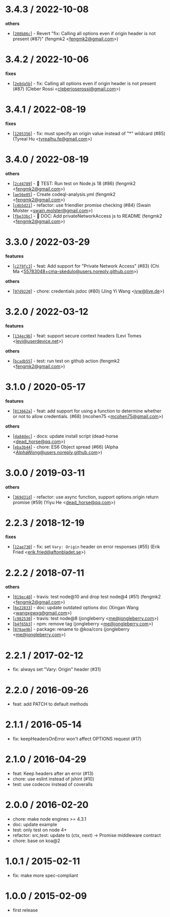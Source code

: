 
3.4.3 / 2022-10-08
==================

**others**
  * [[`208b86c`](http://github.com/koajs/cors/commit/208b86c893013d65e4479219aae0763b807bc8a6)] - Revert "fix: Calling all options even if origin header is not present (#87)" (fengmk2 <<fengmk2@gmail.com>>)

3.4.2 / 2022-10-06
==================

**fixes**
  * [[`2e8da5b`](http://github.com/koajs/cors/commit/2e8da5bd2acbc9c1adfabdea459982b3d5bdd31f)] - fix: Calling all options even if origin header is not present (#87) (Cleber Rossi <<cleberjoserossi@gmail.com>>)

3.4.1 / 2022-08-19
==================

**fixes**
  * [[`1205356`](http://github.com/koajs/cors/commit/12053567ef2caa8f4191298bc9d010017bb0f233)] - fix: must specify an origin value instead of "*" wildcard  (#85) (Tyreal Hu <<tyrealhu.fe@gmail.com>>)

3.4.0 / 2022-08-19
==================

**others**
  * [[`2cd4789`](http://github.com/koajs/cors/commit/2cd4789f66a64cd13228e7305cce9069bd2d1283)] - 🤖 TEST: Run test on Node.js 18 (#86) (fengmk2 <<fengmk2@gmail.com>>)
  * [[`ae56e05`](http://github.com/koajs/cors/commit/ae56e054cb669c73784f8a12ab6413abca6eff57)] - Create codeql-analysis.yml (fengmk2 <<fengmk2@gmail.com>>)
  * [[`c4b5d21`](http://github.com/koajs/cors/commit/c4b5d21e0cf5ab76109be65f4b7267d0ccacce81)] - refactor: use friendlier promise checking (#84) (Swain Molster <<swain.molster@gmail.com>>)
  * [[`fbe33bc`](http://github.com/koajs/cors/commit/fbe33bca26373965429356f02144507c31326cfc)] - 📖 DOC: Add privateNetworkAccess js to README (fengmk2 <<fengmk2@gmail.com>>)

3.3.0 / 2022-03-29
==================

**features**
  * [[`c279fc3`](http://github.com/koajs/cors/commit/c279fc36e60f3b2835395d15c4604fa1b284fc5f)] - feat: Add support for "Private Network Access" (#83) (Chi Ma <<55783048+cma-skedulo@users.noreply.github.com>>)

**others**
  * [[`97d9220`](http://github.com/koajs/cors/commit/97d92207ae33aa2dbdd21d218ef836183194c257)] - chore: credentials jsdoc (#80) (Jing Yi Wang <<jyw@live.de>>)

3.2.0 / 2022-03-12
==================

**features**
  * [[`134ec9b`](http://github.com/koajs/cors/commit/134ec9b54b18565cf8bba8c5e6b6639d7d7e43a3)] - feat: support secure context headers (Levi Tomes <<levi@userdevice.net>>)

**others**
  * [[`bcadb55`](http://github.com/koajs/cors/commit/bcadb5599905c28934ed3c28f866f6cdb3f77aee)] - test: run test on github action (fengmk2 <<fengmk2@gmail.com>>)

3.1.0 / 2020-05-17
==================

**features**
  * [[`013662a`](http://github.com/koajs/cors/commit/013662ae1ab65c4af230c17dfa1044609502b15b)] - feat: add support for using a function to determine whether or not to allow credentials. (#68) (mcohen75 <<mcohen75@gmail.com>>)

**others**
  * [[`da84dec`](http://github.com/koajs/cors/commit/da84dec7fa16af95d157a549bd473e7bfa4aa152)] - docs: update install script (dead-horse <<dead_horse@qq.com>>)
  * [[`eba3b44`](http://github.com/koajs/cors/commit/eba3b446055bd14b86d19dfc81d8ed5f83a8a534)] - chore: ES6 Object spread (#66) (Alpha <<AlphaWong@users.noreply.github.com>>)

3.0.0 / 2019-03-11
==================

**others**
  * [[`369d31d`](http://github.com/koajs/cors/commit/369d31db7835ed344011706f9506d45a44638017)] - refactor: use async function, support options.origin return promise (#59) (Yiyu He <<dead_horse@qq.com>>)

2.2.3 / 2018-12-19
==================

**fixes**
  * [[`12ae730`](http://github.com/koajs/cors/commit/12ae7306e8055322e6c5d29319330da52ba0e126)] - fix: set `Vary: Origin` header on error responses (#55) (Erik Fried <<erik.fried@aftonbladet.se>>)

2.2.2 / 2018-07-11
==================

**others**
  * [[`019ec40`](http://github.com/koajs/cors/commit/019ec403be573177e8ed6ad3ef4077b82b5ea934)] - travis: test node@10 and drop test node@4 (#51) (fengmk2 <<fengmk2@gmail.com>>)
  * [[`6e22833`](http://github.com/koajs/cors/commit/6e22833ce125ca334b68980372065867eda892b0)] - doc: update outdated options doc (Xingan Wang <<wangxgwxg@gmail.com>>)
  * [[`c982530`](http://github.com/koajs/cors/commit/c9825308ce1c76810468bdf5a404b838206fba22)] - travis: test node@8 (jongleberry <<me@jongleberry.com>>)
  * [[`b4f65b3`](http://github.com/koajs/cors/commit/b4f65b39b558b870521e6613aee58898e88196f9)] - npm: remove  tag (jongleberry <<me@jongleberry.com>>)
  * [[`878ae9b`](http://github.com/koajs/cors/commit/878ae9b0c99fb6da8d3840e502d4968a65089e28)] - package: rename to @koa/cors (jongleberry <<me@jongleberry.com>>)

2.2.1 / 2017-02-12
==================

  * fix: always set "Vary: Origin" header (#31)

2.2.0 / 2016-09-26
==================

  * feat: add PATCH to default methods

2.1.1 / 2016-05-14
==================

  * fix: keepHeadersOnError won't affect OPTIONS request (#17)

2.1.0 / 2016-04-29
==================

  * feat: Keep headers after an error (#13)
  * chore: use eslint instead of jshint (#10)
  * test: use codecov instead of coveralls

2.0.0 / 2016-02-20
==================

  * chore: make node engines >= 4.3.1
  * doc: update example
  * test: only test on node 4+
  * refactor: src,test: update to (ctx, next) -> Promise middleware contract
  * chore: base on koa@2

1.0.1 / 2015-02-11
==================

 * fix: make more spec-compliant

1.0.0 / 2015-02-09
==================

 * first release
